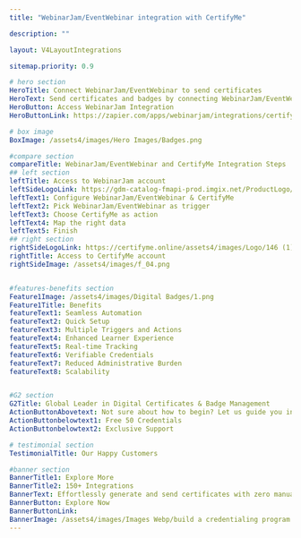 ```yaml
---
title: "WebinarJam/EventWebinar integration with CertifyMe"

description: ""

layout: V4LayoutIntegrations

sitemap.priority: 0.9

# hero section
HeroTitle: Connect WebinarJam/EventWebinar to send certificates
HeroText: Send certificates and badges by connecting WebinarJam/EventWebinar with CertifyMe. Easy to automate creating verifiable certificates and badges for your learning programs.
HeroButton: Access WebinarJam Integration
HeroButtonLink: https://zapier.com/apps/webinarjam/integrations/certifyme

# box image
BoxImage: /assets4/images/Hero Images/Badges.png

#compare section
compareTitle: WebinarJam/EventWebinar and CertifyMe Integration Steps
## left section
leftTitle: Access to WebinarJam account
leftSideLogoLink: https://gdm-catalog-fmapi-prod.imgix.net/ProductLogo/eccafdf3-62ab-455e-b9e8-473dbdb8c5c5.png?auto=format,compress&size=50
leftText1: Configure WebinarJam/EventWebinar & CertifyMe
leftText2: Pick WebinarJam/EventWebinar as trigger
leftText3: Choose CertifyMe as action
leftText4: Map the right data
leftText5: Finish
## right section
rightSideLogoLink: https://certifyme.online/assets4/images/Logo/146 (1).png
rightTitle: Access to CertifyMe account
rightSideImage: /assets4/images/f_04.png


#features-benefits section
Feature1Image: /assets4/images/Digital Badges/1.png
Feature1Title: Benefits
featureText1: Seamless Automation
featureText2: Quick Setup
featureText3: Multiple Triggers and Actions 
featureText4: Enhanced Learner Experience
featureText5: Real-time Tracking
featureText6: Verifiable Credentials
featureText7: Reduced Administrative Burden
featureText8: Scalability


#G2 section
G2Title: Global Leader in Digital Certificates & Badge Management
ActionButtonAbovetext: Not sure about how to begin? Let us guide you in the right direction!
ActionButtonbelowtext1: Free 50 Credentials
ActionButtonbelowtext2: Exclusive Support

# testimonial section
TestimonialTitle: Our Happy Customers   

#banner section
BannerTitle1: Explore More
BannerTitle2: 150+ Integrations
BannerText: Effortlessly generate and send certificates with zero manual intervention using the most advanced digital credential management software of 2023.
BannerButton: Explore Now
BannerButtonLink: 
BannerImage: /assets4/images/Images Webp/build a credentialing program.webp
---
```


